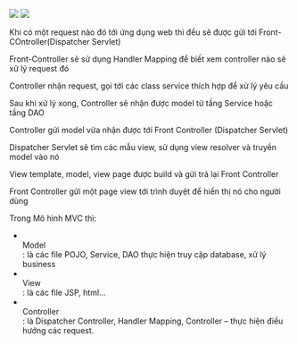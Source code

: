 ![](https://stackjava.com/wp-content/uploads/2017/12/spring-mvc-flow.png)
![](https://stackjava.com/wp-content/uploads/2017/12/spring-mvc-flow-768x471.jpg)
<p> Khi có một request nào đó tới ứng dụng web thì đều sẽ được gửi tới Front-COntroller(Dispatcher Servlet)</p>
<p>Front-Controller sẽ sử dụng Handler Mapping để biết xem controller nào sẽ xử lý request đó </p>
<p> Controller nhận request, gọi tới các class service thích hợp để xử lý yêu cầu </p>
<p>Sau khi xử lý xong, Controller sẽ nhận được model từ tầng Service hoặc tầng DAO </p>
<p>Controller gửi model vừa nhận được tới Front Controller (Dispatcher Servlet) </p>
<p>Dispatcher Servlet sẽ tìm các mẫu view, sử dụng view resolver và truyền model vào nó </p>
<p>View template, model, view page được build và gửi trả lại Front Controller </p>
<p>Front Controller gửi một page view tới trình duyệt để hiển thị nó cho người dùng </p>
<p>Trong Mô hình MVC thì:</p>
<ul>
<li><br>Model</br>: là các file POJO, Service, DAO thực hiện truy cập database, xử lý business</li>
<li><br>View</br>: là các file JSP, html…</li>
<li><br>Controller</br>: là Dispatcher Controller, Handler Mapping, Controller – thực hiện điều hướng các request.</li>
</ul>